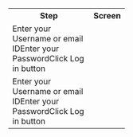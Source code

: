 



<table style="undefined;table-layout: fixed; width: 234px">
<colgroup>
<col style="width: 179px">
<col style="width: 55px">
</colgroup>
  <tr>
    <th>Step</th>
    <th>Screen</th>
  </tr>
  <tr>
    <td>Enter your Username or email IDEnter your PasswordClick Log in button</td>
    <td></td>
  </tr>
  <tr>
    <td>Enter your Username or email IDEnter your PasswordClick Log in button</td>
    <td></td>
  </tr>
</table>
